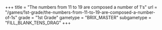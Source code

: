 +++
title = "The numbers from 11 to 19 are composed a number of 1's"
url = "/games/1st-grade/the-numbers-from-11-to-19-are-composed-a-number-of-1s"
grade = "1st Grade"
gametype = "BRIX_MASTER"
subgametype = "FILL_BLANK_TENS_DRAG"
+++